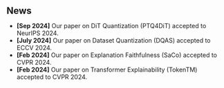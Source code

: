 <h1 id="news"></h1>

<h2 style="margin: 60px 0px 10px;">News</h2>

<ul>
<li><strong>[Sep 2024]</strong> Our paper on DiT Quantization (PTQ4DiT) accepted to NeurIPS 2024.</li>
<li><strong>[July 2024]</strong> Our paper on Dataset Quantization (DQAS) accepted to ECCV 2024.</li>
<li><strong>[Feb 2024]</strong> Our paper on Explanation Faithfulness (SaCo) accepted to CVPR 2024.</li>
<li><strong>[Feb 2024]</strong> Our paper on Transformer Explainability (TokenTM) accepted to CVPR 2024.</li>
</ul>

